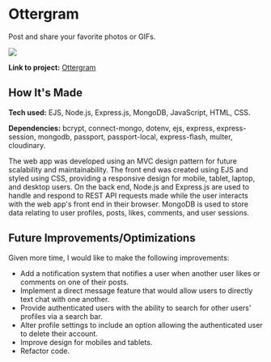 # Ottergram

Post and share your favorite photos or GIFs.

![](https://github.com/RobH0/ottergram/blob/main/ottergram-preview.gif)

**Link to project:** [Ottergram](URL)

## How It's Made

**Tech used:** EJS, Node.js, Express.js, MongoDB, JavaScript, HTML, CSS.

**Dependencies:** bcrypt, connect-mongo, dotenv, ejs, express, express-session, mongodb, passport, passport-local, express-flash, multer, cloudinary.

The web app was developed using an MVC design pattern for future scalability and maintainability. The front end was created using EJS and styled using CSS, providing a responsive design for mobile, tablet, laptop, and desktop users. On the back end, Node.js and Express.js are used to handle and respond to REST API requests made while the user interacts with the web app's front end in their browser. MongoDB is used to store data relating to user profiles, posts, likes, comments, and user sessions.

## Future Improvements/Optimizations

Given more time, I would like to make the following improvements:
- Add a notification system that notifies a user when another user likes or comments on one of their posts.
- Implement a direct message feature that would allow users to directly text chat with one another.
- Provide authenticated users with the ability to search for other users' profiles via a search bar.
- Alter profile settings to include an option allowing the authenticated user to delete their account.
- Improve design for mobiles and tablets.
- Refactor code.
